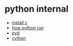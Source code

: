 # python internal

- [install c](https://github.com/gaoxinge/something/tree/master/learn%20python/python%20internal/install%20c)
- [how python run](https://github.com/gaoxinge/something/tree/master/learn%20python/python%20internal/how%20python%20run)
- [pyd](https://github.com/gaoxinge/something/tree/master/learn%20python/python%20internal/pyd)
- [cython](https://github.com/gaoxinge/something/tree/master/learn%20python/python%20internal/cython)